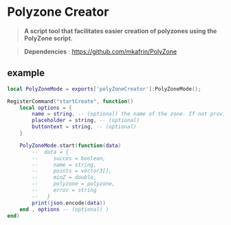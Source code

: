 # Polyzone Creator

> **A script tool that facilitates easier creation of polyzones using the PolyZone script.**

> **Dependencies** : https://github.com/mkafrin/PolyZone

## example

```lua
local PolyZoneMode = exports['polyZoneCreator']:PolyZoneMode();

RegisterCommand("startCreate", function()
    local options = {
        name = string, -- (optional) the name of the zone. If not provided, a form will be opened;
        placeholder = string, -- (optional)
        buttontext = string, -- (optional)
    }

    PolyZoneMode.start(function(data)
        --  data = {
        --     succes = boolean,
        --     name = string,
        --     points = vector3[],
        --     minZ = double,
        --     polyzone = polyzone,
        --     error = string
        --   }
        print(json.encode(data))
    end , options -- (optional) )
end)
```
